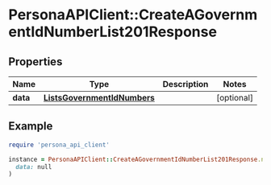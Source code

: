 # PersonaAPIClient::CreateAGovernmentIdNumberList201Response

## Properties

| Name | Type | Description | Notes |
| ---- | ---- | ----------- | ----- |
| **data** | [**ListsGovernmentIdNumbers**](ListsGovernmentIdNumbers.md) |  | [optional] |

## Example

```ruby
require 'persona_api_client'

instance = PersonaAPIClient::CreateAGovernmentIdNumberList201Response.new(
  data: null
)
```

